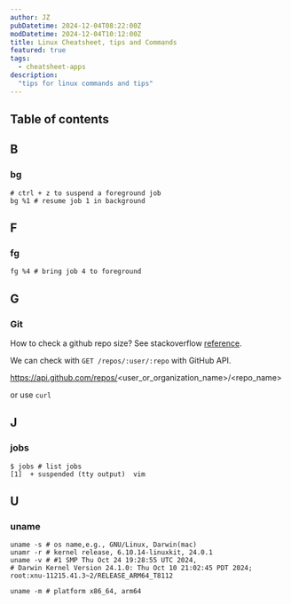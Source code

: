 ```yaml
---
author: JZ
pubDatetime: 2024-12-04T08:22:00Z
modDatetime: 2024-12-04T10:12:00Z
title: Linux Cheatsheet, tips and Commands
featured: true
tags:
  - cheatsheet-apps
description:
  "tips for linux commands and tips"
---
```


## Table of contents

## B

### bg

```shell
# ctrl + z to suspend a foreground job
bg %1 # resume job 1 in background
```

## F

### fg

```shell
fg %4 # bring job 4 to foreground
```

## G

### Git

How to check a github repo size?
See stackoverflow [reference](https://stackoverflow.com/questions/8646517/how-can-i-see-the-size-of-a-github-repository-before-cloning-it).

We can check with `GET /repos/:user/:repo` with GitHub API.

https://api.github.com/repos/<user_or_organization_name>/<repo_name>

or use `curl`

## J

### jobs

```shell
$ jobs # list jobs
[1]  + suspended (tty output)  vim
```

## U

### uname

```shell
uname -s # os name,e.g., GNU/Linux, Darwin(mac)
unamr -r # kernel release, 6.10.14-linuxkit, 24.0.1
uname -v # #1 SMP Thu Oct 24 19:28:55 UTC 2024,
# Darwin Kernel Version 24.1.0: Thu Oct 10 21:02:45 PDT 2024; root:xnu-11215.41.3~2/RELEASE_ARM64_T8112

uname -m # platform x86_64, arm64
```

